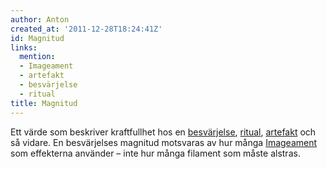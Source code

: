 ```yaml
---
author: Anton
created_at: '2011-12-28T18:24:41Z'
id: Magnitud
links:
  mention:
  - Imageament
  - artefakt
  - besvärjelse
  - ritual
title: Magnitud
---
```


Ett värde som beskriver kraftfullhet hos en [besvärjelse], [ritual], [artefakt] och så vidare. En
besvärjelses magnitud motsvaras av hur många [Imageament] som effekterna använder – inte hur många
filament som måste alstras.

  [besvärjelse]: besvärjelse
  [ritual]: ritual
  [artefakt]: artefakt
  [Imageament]: Imageament
